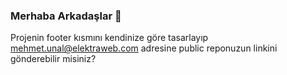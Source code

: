 ### Merhaba Arkadaşlar 👋

Projenin footer kısmını kendinize göre tasarlayıp mehmet.unal@elektraweb.com adresine public reponuzun linkini gönderebilir misiniz?

